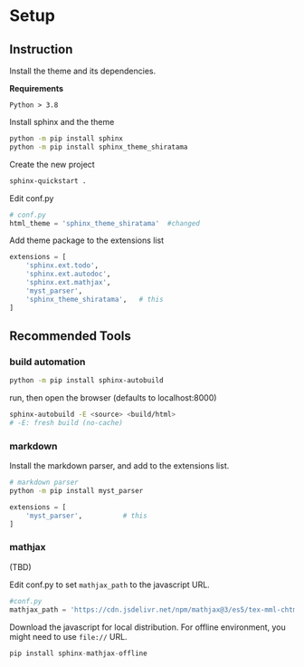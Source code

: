 # Setup

## Instruction

Install the theme and its dependencies.

**Requirements**

    Python > 3.8

Install sphinx and the theme

```sh
python -m pip install sphinx
python -m pip install sphinx_theme_shiratama
```

Create the new project

```sh
sphinx-quickstart .
```

Edit conf.py

```py
# conf.py
html_theme = 'sphinx_theme_shiratama'  #changed
```

Add theme package to the extensions list

```py
extensions = [
    'sphinx.ext.todo',
    'sphinx.ext.autodoc',
    'sphinx.ext.mathjax',
    'myst_parser',
    'sphinx_theme_shiratama',   # this
]
```

## Recommended Tools

### build automation

```sh
python -m pip install sphinx-autobuild
```

run, then open the browser (defaults to localhost:8000)

```sh
sphinx-autobuild -E <source> <build/html>
# -E: fresh build (no-cache)
```


### markdown

Install the markdown parser, and add to the extensions list.


```sh
# markdown parser
python -m pip install myst_parser
```

```py
extensions = [
    'myst_parser',          # this
]
```

### mathjax

(TBD)

Edit conf.py to set `mathjax_path` to the javascript URL. 

```py
#conf.py
mathjax_path = 'https://cdn.jsdelivr.net/npm/mathjax@3/es5/tex-mml-chtml.js'
```

Download the javascript for local distribution. For offline environment, you might need to use `file://` URL.

```py
pip install sphinx-mathjax-offline
```